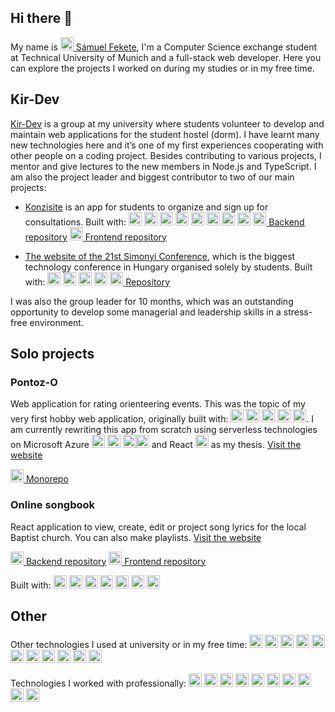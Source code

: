 ## Hi there 👋

My name is <a href="https://www.linkedin.com/in/samuel-fekete/" title="My LinkedIn profile"><img src="https://github.com/get-icon/geticon/raw/master/icons/linkedin-icon.svg" alt="LinkedIn" width="21px" height="21px"> Sámuel Fekete</a>, I'm a Computer Science exchange student at Technical University of Munich and a full-stack web developer. Here you can explore the projects I worked on during my studies or in my free time.

## Kir-Dev

<a href="https://kir-dev.hu/">Kir-Dev</a> is a group at my university where students volunteer to develop and maintain web applications for the student hostel (dorm). I have learnt many new technologies here and it’s one of my first experiences cooperating with other people on a coding project. Besides contributing to various projects, I mentor and give lectures to the new members in Node.js and TypeScript. I am also the project leader and biggest contributor to two of our main projects:

- <a href="https://konzi.kir-dev.hu/">Konzisite</a> is an app for students to organize and sign up for consultations.
Built with:
<a href="https://www.typescriptlang.org/" title="Typescript"><img src="https://github.com/get-icon/geticon/raw/master/icons/typescript-icon.svg" alt="Typescript" width="21px" height="21px"></a>
<a href="https://nodejs.org/" title="Node.js"><img src="https://github.com/get-icon/geticon/raw/master/icons/nodejs-icon.svg" alt="Node.js" width="21px" height="21px"></a>
<a href="https://nestjs.com/" title="NestJS"><img src="https://github.com/get-icon/geticon/raw/master/icons/nestjs.svg" alt="NestJS" width="21px" height="21px"></a>
<a href="https://www.postgresql.org/" title="PostgreSQL"><img src="https://github.com/get-icon/geticon/raw/master/icons/postgresql.svg" alt="PostgreSQL" width="21px" height="21px"></a>
<a href="https://www.prisma.io/" title="Prisma"><img src="https://github.com/get-icon/geticon/raw/master/icons/prisma.svg" alt="Prisma" width="21px" height="21px"></a>
<a href="https://reactjs.org/" title="React"><img src="https://github.com/get-icon/geticon/raw/master/icons/react.svg" alt="React" width="21px" height="21px"></a>
<a href="https://chakra-ui.com/" title="Chakra UI"><img src="https://github.com/get-icon/geticon/raw/master/icons/chakra-icon.svg" alt="Chakra UI" width="21px" height="21px"></a>
<a href="https://www.docker.com/" title="docker"><img src="https://github.com/get-icon/geticon/raw/master/icons/docker-icon.svg" alt="docker" width="21px" height="21px"></a>
<a href="https://github.com/kir-dev/konzisite-api" title="Konzisite backend repository"><img src="https://github.com/get-icon/geticon/raw/master/icons/github-icon.svg" alt="Github" width="21px" height="21px"> Backend repository</a> <a href="https://github.com/kir-dev/konzisite-frontend" title="Konzisite frontend repository"><img src="https://github.com/get-icon/geticon/raw/master/icons/github-icon.svg" alt="Github" width="21px" height="21px"> Frontend repository</a>

- <a href="https://xxi.konferencia.simonyi.bme.hu/">The website of the 21st Simonyi Conference</a>, which is the biggest technology conference in Hungary organised solely by students.
Built with:
<a href="https://www.typescriptlang.org/" title="Typescript"><img src="https://github.com/get-icon/geticon/raw/master/icons/typescript-icon.svg" alt="Typescript" width="21px" height="21px"></a>
<a href="https://nextjs.org/" title="Next.js"><img src="https://github.com/get-icon/geticon/raw/master/icons/nextjs-icon.svg" alt="Next.js" width="21px" height="21px"></a>
<a href="https://reactjs.org/" title="React"><img src="https://github.com/get-icon/geticon/raw/master/icons/react.svg" alt="React" width="21px" height="21px"></a>
<a href="https://tailwindcss.com/" title="Tailwind CSS"><img src="https://github.com/get-icon/geticon/raw/master/icons/tailwindcss-icon.svg" alt="Tailwind CSS" width="21px" height="21px"></a>
<a href="https://github.com/simonyiszk/konf-web-2024" title="Simonyi Conference website    repository"><img src="https://github.com/get-icon/geticon/raw/master/icons/github-icon.svg" alt="Github" width="21px" height="21px"> Repository</a>

I was also the group leader for 10 months, which was an outstanding opportunity to develop some managerial and leadership skills in a stress-free environment.

## Solo projects

### Pontoz-O

Web application for rating orienteering events. This was the topic of my very first hobby web application, originally built with:
<a href="https://www.python.org/" title="Python"><img src="https://github.com/get-icon/geticon/raw/master/icons/python.svg" alt="Python" width="21px" height="21px"></a>
<a href="https://flask.pocoo.org/" title="Flask"><img src="https://github.com/get-icon/geticon/raw/master/icons/flask.svg" alt="Flask" width="21px" height="21px"></a>
<a href="https://handlebarsjs.com/" title="Handlebars"><img src="https://github.com/get-icon/geticon/raw/master/icons/handlebars.svg" alt="Handlebars" width="21px" height="21px"></a>
<a href="https://jquery.com/" title="jQuery"><img src="https://github.com/get-icon/geticon/raw/master/icons/jquery-icon.svg" alt="jQuery" width="21px" height="21px"></a>
<a href="https://getbootstrap.com/" title="Bootstrap"><img src="https://github.com/get-icon/geticon/raw/master/icons/bootstrap.svg" alt="Bootstrap" width="21px" height="21px"></a>.
I am currently rewriting this app from scratch using serverless technologies on Microsoft Azure <a href="https://azure.microsoft.com/" title="Microsoft Azure"><img src="https://github.com/get-icon/geticon/raw/master/icons/azure-icon.svg" alt="Microsoft Azure" width="21px" height="21px"></a>
<a href="https://www.typescriptlang.org/" title="Typescript"><img src="https://github.com/get-icon/geticon/raw/master/icons/typescript-icon.svg" alt="Typescript" width="21px" height="21px"></a>
<a href="https://nodejs.org/" title="Node.js"><img src="https://github.com/get-icon/geticon/raw/master/icons/nodejs-icon.svg" alt="Node.js" width="21px" height="21px"></a><a href="https://www.terraform.io/" title="Terraform"><img src="https://github.com/get-icon/geticon/raw/master/icons/terraform.svg" alt="Terraform" width="21px" height="21px"></a> and React
<a href="https://reactjs.org/" title="React"><img src="https://github.com/get-icon/geticon/raw/master/icons/react.svg" alt="React" width="21px" height="21px"></a> as my thesis. <a href="https://pontozo.mtfsz.hu/">Visit the website</a>

<a href="https://github.com/Tschonti/pontozo" title="Pontoz-o repository"><img src="https://github.com/get-icon/geticon/raw/master/icons/github-icon.svg" alt="Github" width="21px" height="21px"> Monorepo</a>

### Online songbook

React application to view, create, edit or project song lyrics for the local Baptist church. You can also make playlists. <a href="https://dicsi.okgy.hu/">Visit the website</a>

<a href="https://github.com/Tschonti/dicsi-api" title="Dicsi backend repository"><img src="https://github.com/get-icon/geticon/raw/master/icons/github-icon.svg" alt="Github" width="21px" height="21px"> Backend repository</a> <a href="https://github.com/Tschonti/dicsi-frontend" title="Dicsi frontend repository"><img src="https://github.com/get-icon/geticon/raw/master/icons/github-icon.svg" alt="Github" width="21px" height="21px"> Frontend repository</a>

Built with:
<a href="https://www.python.org/" title="Python"><img src="https://github.com/get-icon/geticon/raw/master/icons/python.svg" alt="Python" width="21px" height="21px"></a>
<a href="https://www.djangoproject.com/" title="Django"><img src="https://github.com/get-icon/geticon/raw/master/icons/django.svg" alt="Django" width="21px" height="21px"></a>
<a href="https://dev.mysql.com/" title="MySQL"><img src="https://github.com/get-icon/geticon/raw/master/icons/mysql.svg" alt="MySQL" width="21px" height="21px"></a>
<a href="https://developer.mozilla.org/en-US/docs/Web/JavaScript" title="JavaScript"><img src="https://github.com/get-icon/geticon/raw/master/icons/javascript.svg" alt="JavaScript" width="21px" height="21px"></a>
<a href="https://reactjs.org/" title="React"><img src="https://github.com/get-icon/geticon/raw/master/icons/react.svg" alt="React" width="21px" height="21px"></a>
<a href="https://redux.js.org/" title="Redux"><img src="https://github.com/get-icon/geticon/raw/master/icons/redux.svg" alt="Redux" width="21px" height="21px"></a>
<a href="https://material-ui.com/" title="Material UI"><img src="https://github.com/get-icon/geticon/raw/master/icons/material-ui.svg" alt="Material UI" width="21px" height="21px"></a>

## Other

Other technologies I used at university or in my free time:
<a href="https://en.wikipedia.org/wiki/C_(programming_language)" title="C"><img src="https://github.com/get-icon/geticon/raw/master/icons/c.svg" alt="C" width="21px" height="21px"></a>
<a href="https://isocpp.org/" title="C++"><img src="https://github.com/get-icon/geticon/raw/master/icons/c-plusplus.svg" alt="C++" width="21px" height="21px"></a>
<a href="https://www.java.com/" title="Java"><img src="https://github.com/get-icon/geticon/raw/master/icons/java.svg" alt="Java" width="21px" height="21px"></a>
<a href="https://golang.org/" title="Go"><img src="https://github.com/get-icon/geticon/raw/master/icons/go.svg" alt="Go" width="21px" height="21px"></a>
<a href="https://kotlinlang.org/" title="Kotlin"><img src="https://github.com/get-icon/geticon/raw/master/icons/kotlin.svg" alt="Kotlin" width="21px" height="21px"></a>
<a href="https://www.android.com/" title="Android"><img src="https://github.com/get-icon/geticon/raw/master/icons/android-icon.svg" alt="Android" width="21px" height="21px"></a>
<a href="https://www.mongodb.org/" title="MongoDB"><img src="https://github.com/get-icon/geticon/raw/master/icons/mongodb-icon.svg" alt="MongoDB" width="21px" height="21px"></a>
<a href="https://rubyonrails.org/" title="Rails"><img src="https://github.com/get-icon/geticon/raw/master/icons/rails.svg" alt="Rails" width="21px" height="21px"></a>
<a href="https://nextjs.org/" title="Next.js"><img src="https://github.com/get-icon/geticon/raw/master/icons/nextjs-icon.svg" alt="Next.js" width="21px" height="21px"></a>
<a href="https://www.terraform.io/" title="Terraform"><img src="https://github.com/get-icon/geticon/raw/master/icons/terraform.svg" alt="Terraform" width="21px" height="21px"></a>
<a href="https://expressjs.com/" title="Express"><img src="https://github.com/get-icon/geticon/raw/master/icons/express.svg" alt="Express" width="21px" height="21px"></a>

Technologies I worked with professionally:
<a href="https://www.typescriptlang.org/" title="Typescript"><img src="https://github.com/get-icon/geticon/raw/master/icons/typescript-icon.svg" alt="Typescript" width="21px" height="21px"></a>
<a href="https://reactjs.org/" title="React"><img src="https://github.com/get-icon/geticon/raw/master/icons/react.svg" alt="React" width="21px" height="21px"></a>
<a href="https://angular.io/" title="Angular"><img src="https://github.com/get-icon/geticon/raw/master/icons/angular-icon.svg" alt="Angular" width="21px" height="21px"></a>
<a href="https://redux.js.org/" title="Redux"><img src="https://github.com/get-icon/geticon/raw/master/icons/redux.svg" alt="Redux" width="21px" height="21px"></a>
<a href="https://csharp.net/" title="C#"><img src="https://github.com/get-icon/geticon/raw/master/icons/c-sharp.svg" alt="C#" width="21px" height="21px"></a>
<a href="https://www.microsoft.com/net" title=".NET"><img src="https://github.com/get-icon/geticon/raw/master/icons/dotnet.svg" alt=".NET" width="21px" height="21px"></a>
<a href="https://azure.microsoft.com/" title="Microsoft Azure"><img src="https://github.com/get-icon/geticon/raw/master/icons/azure-icon.svg" alt="Microsoft Azure" width="21px" height="21px"></a>
<a href="https://www.docker.com/" title="docker"><img src="https://github.com/get-icon/geticon/raw/master/icons/docker-icon.svg" alt="docker" width="21px" height="21px"></a>
<a href="https://www.python.org/" title="Python"><img src="https://github.com/get-icon/geticon/raw/master/icons/python.svg" alt="Python" width="21px" height="21px"></a>
<a href="https://kubernetes.io/" title="Kubernetes"><img src="https://github.com/get-icon/geticon/raw/master/icons/kubernetes.svg" alt="Kubernetes" width="21px" height="21px"></a>
